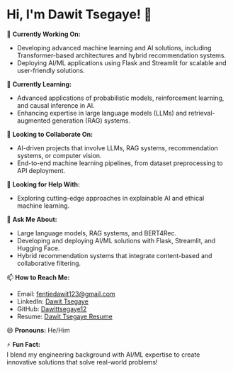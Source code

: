 # Hi, I'm Dawit Tsegaye! 👋  

🔭 **Currently Working On:**  
- Developing advanced machine learning and AI solutions, including Transformer-based architectures and hybrid recommendation systems.  
- Deploying AI/ML applications using Flask and Streamlit for scalable and user-friendly solutions.  

🌱 **Currently Learning:**  
- Advanced applications of probabilistic models, reinforcement learning, and causal inference in AI.  
- Enhancing expertise in large language models (LLMs) and retrieval-augmented generation (RAG) systems.  

👯 **Looking to Collaborate On:**  
- AI-driven projects that involve LLMs, RAG systems, recommendation systems, or computer vision.  
- End-to-end machine learning pipelines, from dataset preprocessing to API deployment.  

🤔 **Looking for Help With:**  
- Exploring cutting-edge approaches in explainable AI and ethical machine learning.  

💬 **Ask Me About:**  
- Large language models, RAG systems, and BERT4Rec.  
- Developing and deploying AI/ML solutions with Flask, Streamlit, and Hugging Face.  
- Hybrid recommendation systems that integrate content-based and collaborative filtering.  

📫 **How to Reach Me:**  
- Email: [fentiedawit123@gmail.com](mailto:fentiedawit123@gmail.com)  
- LinkedIn: [Dawit Tsegaye](https://www.linkedin.com/in/dawit-tsegaye-fentie-766a94285/)  
- GitHub: [Dawittsegaye12](https://github.com/Dawittsegaye12/Dawittsegaye12)  
- Resume: [Dawit Tsegaye Resume](https://docs.google.com/document/d/e/2PACX-1vQfyJO4qHcwJQJV-5j-LaQ1mwCcBDI1UzYIp9CYgiAVGVM0QwvOINorCtVn6RRm4pGFcAA8W9EQ2p27/pub)  

😄 **Pronouns:** He/Him  

⚡ **Fun Fact:**  
I blend my engineering background with AI/ML expertise to create innovative solutions that solve real-world problems!  

